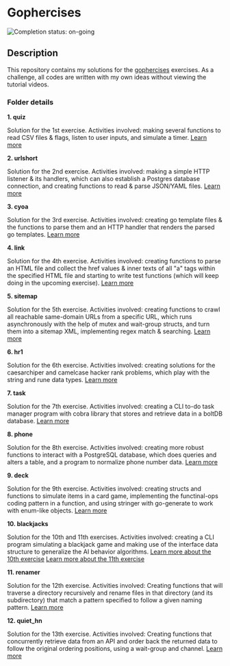 # Gophercises

![Completion status: on-going](https://img.shields.io/badge/COMPLETION%20STATUS-ON--GOING-informational?style=for-the-badge)

## Description

This repository contains my solutions for the [gophercises](https://gophercises.com/) exercises. As a challenge, all codes are written with my own ideas without viewing the tutorial videos.


### Folder details

**1. quiz**

Solution for the 1st exercise. Activities involved: making several functions to read CSV files & flags, listen to user inputs, and simulate a timer. [Learn more](https://github.com/gophercises/quiz)


**2. urlshort**

Solution for the 2nd exercise. Activities involved: making a simple HTTP listener & its handlers, which can also establish a Postgres database connection, and creating functions to read & parse JSON/YAML files. [Learn more](https://github.com/gophercises/urlshort)


**3. cyoa**

Solution for the 3rd exercise. Activities involved: creating go template files & the functions to parse them and an HTTP handler that renders the parsed go templates. [Learn more](https://github.com/gophercises/cyoa)


**4. link**

Solution for the 4th exercise. Activities involved: creating functions to parse an HTML file and collect the href values & inner texts of all "a" tags within the specified HTML file and starting to write test functions (which will keep doing in the upcoming exercise). [Learn more](https://github.com/gophercises/link)


**5. sitemap**

Solution for the 5th exercise. Activities involved: creating functions to crawl all reachable same-domain URLs from a specific URL, which runs asynchronously with the help of mutex and wait-group structs, and turn them into a sitemap XML, implementing regex match & searching. [Learn more](https://github.com/gophercises/link)


**6. hr1**

Solution for the 6th exercise. Activities involved: creating solutions for the caesarchiper and camelcase hacker rank problems, which play with the string and rune data types. [Learn more](https://github.com/gophercises/hr1)


**7. task**

Solution for the 7th exercise. Activities involved: creating a CLI to-do task manager program with cobra library that stores and retrieve data in a boltDB database. [Learn more](https://github.com/gophercises/task)


**8. phone**

Solution for the 8th exercise. Activities involved: creating more robust functions to interact with a PostgreSQL database, which does queries and alters a table, and a program to normalize phone number data. [Learn more](https://github.com/gophercises/phone)


**9. deck**

Solution for the 9th exercise. Activities involved: creating structs and functions to simulate items in a card game, implementing the functinal-ops coding pattern in a function, and using stringer with go-generate to work with enum-like objects. [Learn more](https://github.com/gophercises/phone)


**10. blackjacks**

Solution for the 10th and 11th exercises. Activities involved: creating a CLI program simulating a blackjack game and making use of the interface data structure to generalize the AI behavior algorithms. [Learn more about the 10th exercise](https://github.com/gophercises/blackjack) [Learn more about the 11th exercise](https://github.com/gophercises/blackjack_ai)


**11. renamer**

Solution for the 12th exercise. Activities involved: Creating functions that will traverse a directory recursively and rename files in that directory (and its subdirectory) that match a pattern specified to follow a given naming pattern. [Learn more](https://github.com/gophercises/renamer)


**12. quiet_hn**

Solution for the 13th exercise. Activities involved: Creating functions that concurrently retrieve data from an API and order back the returned data to follow the original ordering positions, using a wait-group and channel. [Learn more](https://github.com/gophercises/quiet_hn)